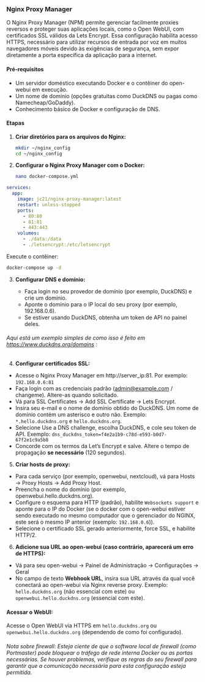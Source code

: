 ### Nginx Proxy Manager

O Nginx Proxy Manager (NPM) permite gerenciar facilmente proxies reversos e proteger suas aplicações locais, como o Open WebUI, com certificados SSL válidos da Lets Encrypt.
Essa configuração habilita acesso HTTPS, necessário para utilizar recursos de entrada por voz em muitos navegadores móveis devido às exigências de segurança, sem expor diretamente a porta específica da aplicação para a internet.

#### Pré-requisitos

- Um servidor doméstico executando Docker e o contêiner do open-webui em execução.
- Um nome de domínio (opções gratuitas como DuckDNS ou pagas como Namecheap/GoDaddy).
- Conhecimento básico de Docker e configuração de DNS.

#### Etapas

1. **Criar diretórios para os arquivos do Nginx:**

    ```bash
    mkdir ~/nginx_config
    cd ~/nginx_config
    ```

2. **Configurar o Nginx Proxy Manager com o Docker:**

    ```bash
    nano docker-compose.yml
    ```

```yaml
services:
  app:
    image: jc21/nginx-proxy-manager:latest
    restart: unless-stopped
    ports:
      - 80:80
      - 81:81
      - 443:443
    volumes:
      - ./data:/data
      - ./letsencrypt:/etc/letsencrypt
```

Execute o contêiner:
```bash
docker-compose up -d
```
3. **Configurar DNS e domínio:**

    * Faça login no seu provedor de domínio (por exemplo, DuckDNS) e crie um domínio.
    * Aponte o domínio para o IP local do seu proxy (por exemplo, 192.168.0.6).
    * Se estiver usando DuckDNS, obtenha um token de API no painel deles.

###### Aqui está um exemplo simples de como isso é feito em https://www.duckdns.org/domains :
    
4. **Configurar certificados SSL:**
* Acesse o Nginx Proxy Manager em http://server_ip:81. Por exemplo: ``192.168.0.6:81``
* Faça login com as credenciais padrão (admin@example.com / changeme). Altere-as quando solicitado.
* Vá para SSL Certificates → Add SSL Certificate → Lets Encrypt.
* Insira seu e-mail e o nome de domínio obtido do DuckDNS. Um nome de domínio contém um asterisco e outro não. Exemplo: ``*.hello.duckdns.org`` e ``hello.duckdns.org``.
* Selecione Use a DNS challenge, escolha DuckDNS, e cole seu token de API. Exemplo:
```dns_duckdns_token=f4e2a1b9-c78d-e593-b0d7-67f2e1c9a5b8```
* Concorde com os termos da Let’s Encrypt e salve. Altere o tempo de propagação **se necessário** (120 segundos).

5. **Criar hosts de proxy:**
* Para cada serviço (por exemplo, openwebui, nextcloud), vá para Hosts → Proxy Hosts → Add Proxy Host.
* Preencha o nome do domínio (por exemplo, openwebui.hello.duckdns.org).
* Configure o esquema para HTTP (padrão), habilite ``Websockets support`` e aponte para o IP do Docker (se o docker com o open-webui estiver sendo executado no mesmo computador que o gerenciador do NGINX, este será o mesmo IP anterior (exemplo: ``192.168.0.6``)).
* Selecione o certificado SSL gerado anteriormente, force SSL, e habilite HTTP/2.
6. **Adicione sua URL ao open-webui (caso contrário, aparecerá um erro de HTTPS):**

* Vá para seu open-webui → Painel de Administração → Configurações → Geral
* No campo de texto **Webhook URL**, insira sua URL através da qual você conectará ao open-webui via Nginx reverse proxy. Exemplo: ``hello.duckdns.org`` (não essencial com este) ou ``openwebui.hello.duckdns.org`` (essencial com este).

#### Acessar o WebUI:

Acesse o Open WebUI via HTTPS em ``hello.duckdns.org`` ou ``openwebui.hello.duckdns.org`` (dependendo de como foi configurado).

###### Nota sobre firewall: Esteja ciente de que o software local de firewall (como Portmaster) pode bloquear o tráfego de rede interna Docker ou as portas necessárias. Se houver problemas, verifique as regras do seu firewall para garantir que a comunicação necessária para esta configuração esteja permitida.
